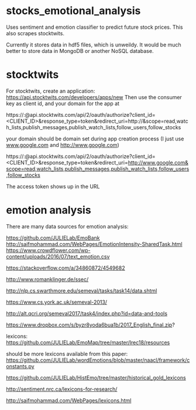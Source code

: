 # stocks_emotional_analysis
Uses sentiment and emotion classifier to predict future stock prices.  This also scrapes stocktwits.

Currently it stores data in hdf5 files, which is unweildy.  It would be much better to store data in MongoDB or another NoSQL database.


# stocktwits

For stocktwits, create an application:
https://api.stocktwits.com/developers/apps/new
Then use the consumer key as client id, and your domain for the app at

https://<USER>:<PASSWORD>@api.stocktwits.com/api/2/oauth/authorize?client_id=<CLIENT_ID>&response_type=token&redirect_uri=http://<YOUR DOMAIN>&scope=read,watch_lists,publish_messages,publish_watch_lists,follow_users,follow_stocks

your domain should be domain set during app creation process (I just use www.google.com and http://www.google.com)

https://<USER>:<PASSWORD>@api.stocktwits.com/api/2/oauth/authorize?client_id=<CLIENT_ID>&response_type=token&redirect_uri=http://www.google.com&scope=read,watch_lists,publish_messages,publish_watch_lists,follow_users,follow_stocks

The access token shows up in the URL


# emotion analysis

There are many data sources for emotion analysis:


https://github.com/JULIELab/EmoBank
http://saifmohammad.com/WebPages/EmotionIntensity-SharedTask.html
https://www.crowdflower.com/wp-content/uploads/2016/07/text_emotion.csv

https://stackoverflow.com/a/34860872/4549682

http://www.romanklinger.de/ssec/

http://nlp.cs.swarthmore.edu/semeval/tasks/task14/data.shtml

https://www.cs.york.ac.uk/semeval-2013/

http://alt.qcri.org/semeval2017/task4/index.php?id=data-and-tools

https://www.dropbox.com/s/byzr8yoda6bua1b/2017_English_final.zip?



lexicons:
https://github.com/JULIELab/EmoMap/tree/master/lrec18/resources

should be more lexicons available from this paper: https://github.com/JULIELab/wordEmotions/blob/master/naacl/framework/constants.py

https://github.com/JULIELab/HistEmo/tree/master/historical_gold_lexicons

http://sentiment.nrc.ca/lexicons-for-research/

http://saifmohammad.com/WebPages/lexicons.html
